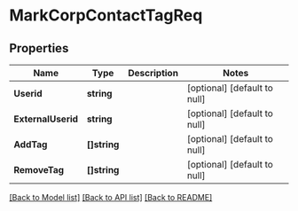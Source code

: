 # MarkCorpContactTagReq

## Properties
Name | Type | Description | Notes
------------ | ------------- | ------------- | -------------
**Userid** | **string** |  | [optional] [default to null]
**ExternalUserid** | **string** |  | [optional] [default to null]
**AddTag** | **[]string** |  | [optional] [default to null]
**RemoveTag** | **[]string** |  | [optional] [default to null]

[[Back to Model list]](../README.md#documentation-for-models) [[Back to API list]](../README.md#documentation-for-api-endpoints) [[Back to README]](../README.md)


